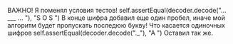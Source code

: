 ВАЖНО! Я поменял условия тестов! self.assertEqual(decoder.decode("... ___ ... "), "S O S ")
В конце шифра добавил еще один пробел, иначе мой алгоритм будет пропускать последюю букву!
Что касается одиночных шифров self.assertEqual(decoder.decode("._"), "A ")
Оставил так же.
